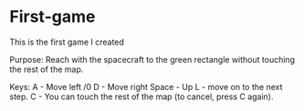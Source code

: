 # First-game
This is the first game I created

Purpose:
  Reach with the spacecraft to the green rectangle without touching the rest of the map.

Keys:
  A - Move left /0
  D - Move right
  Space - Up
  L - move on to the next step.
  C - You can touch the rest of the map (to cancel, press C again).
